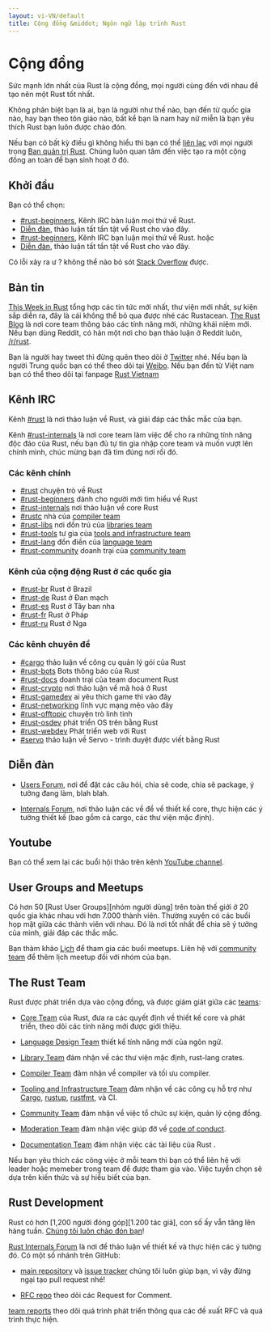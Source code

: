 ```yaml
---
layout: vi-VN/default
title: Cộng đồng &middot; Ngôn ngữ lập trình Rust
---
```


# Cộng đồng

Sức mạnh lớn nhất của Rust là cộng đồng, mọi người cùng đến
với nhau để tạo nên một Rust tốt nhất.

Không phân biệt bạn là ai, bạn là người như thế nào, bạn đến từ quốc gia nào,
hay bạn theo tôn giáo nào, bất kể bạn là nam hay nữ miễn là bạn yêu thích Rust bạn luôn được chào đón.

Nếu bạn có bất kỳ điều gì không hiểu thì bạn có thể [liên lạc][mod_team_email] với mọi người trong
[Ban quản trị Rust][mod_team]. Chúng luôn quan tâm đến việc tạo ra một cộng đồng an toàn để bạn
sinh hoạt ở đó.

[coc]: conduct.html
[mod_team_email]: mailto:rust-mods@rust-lang.org

## Khởi đầu

Bạn có thể chọn:

- [#rust-beginners][beginners_irc], Kênh IRC bàn luận mọi thứ về Rust.
- [Diễn đàn][users_forum], thảo luận tất tần tật về Rust cho vào đây.
- [#rust-beginners][beginners_irc], Kênh IRC bạn luận mọi thứ về Rust.
hoặc
- [Diễn đàn][users_forum], thảo luận tất tần tật về Rust cho vào đây.

Có lỗi xảy ra ư ? không thể nào bỏ sót [Stack Overflow][stack_overflow] được.

[stack_overflow]: https://stackoverflow.com/questions/tagged/rust

## Bản tin

[This Week in Rust][twir] tổng hợp các tin tức mới nhất, thư viện mới nhất,
sự kiện sắp diễn ra, đây là cái không thể bỏ qua được nhé các Rustacean.
[The Rust Blog][rust_blog] là nơi core team thông báo các tính năng mới, những khái niệm mới. 
Nếu bạn dùng Reddit, có hản một nơi cho bạn thảo luận ở Reddit luôn, [/r/rust][reddit].

Bạn là người hay tweet thì đừng quên theo dõi ở [Twitter][twitter] nhé.
Nếu bạn là người Trung quốc bạn có thể theo dõi tại [Weibo][weibo].
Nếu bạn đến từ Việt nam bạn có thể theo dõi tại fanpage [Rust Vietnam][rust_vi_fb]

[twir]: https://this-week-in-rust.org/
[rust_blog]: http://blog.rust-lang.org/
[reddit]: https://www.reddit.com/r/rust
[reddit_coc]: https://www.reddit.com/r/rust/comments/2rvrzx/our_code_of_conduct_please_read/
[twitter]: https://twitter.com/rustlang
[weibo]: http://weibo.com/u/5616913483
[rust_vi_fb]: https://www.facebook.com/vietnam.rust

## Kênh IRC

Kênh [#rust][rust_irc] là nơi thảo luận về Rust, và giải đáp các thắc mắc của bạn. 

Kênh [#rust-internals][internals_irc] là nơi core team làm việc để cho ra những tính năng độc đáo của Rust,
nếu bạn đủ tự tin gia nhập core team và muốn vượt lên chính mình, chúc mừng bạn đã tìm đúng nơi rồi đó.

### Các kênh chính

- [#rust][rust_irc] chuyện trò về Rust
- [#rust-beginners][beginners_irc] dành cho người mới tìm hiểu về Rust
- [#rust-internals][internals_irc] nơi thảo luận về core Rust
- [#rustc][rustc_irc] nhà của [compiler team][compiler_team]
- [#rust-libs][libs_irc] nơi đồn trú của [libraries team][library_team]
- [#rust-tools][tools_irc] tư gia của [tools and infrastructure team][tool_team]
- [#rust-lang][lang_irc] đồn điền của [language team][language_team]
- [#rust-community][community_irc] doanh trại của [community team][community_team]

### Kênh của cộng động Rust ở các quốc gia

- [#rust-br][br_irc] Rust ở Brazil
- [#rust-de][de_irc] Rust ở Đan mạch
- [#rust-es][es_irc] Rust ở Tây ban nha
- [#rust-fr][fr_irc] Rust ở Pháp
- [#rust-ru][ru_irc] Rust ở Nga

### Các kênh chuyên đề

- [#cargo][cargo_irc] thảo luận về công cụ quản lý gói của Rust
- [#rust-bots][bots_irc] Bots thông báo của Rust
- [#rust-docs][docs_irc] doanh trại của team document Rust
- [#rust-crypto][crypto_irc] nơi thảo luận về mã hoá ở Rust
- [#rust-gamedev][gamedev_irc] ai yêu thích game thì vào đây
- [#rust-networking][networking_irc] lĩnh vực mạng mẽo vào đây
- [#rust-offtopic][offtopic_irc] chuyện trò linh tinh
- [#rust-osdev][osdev_irc] phát triển OS trên bằng Rust
- [#rust-webdev][webdev_irc] Phát triển web với Rust
- [#servo][servo_irc] thảo luận về Servo -  trình duyệt được viết bằng Rust

[IRC]: https://en.wikipedia.org/wiki/Internet_Relay_Chat
[beginners_irc]: https://chat.mibbit.com/?server=irc.mozilla.org&channel=%23rust-beginners
[bots_irc]: https://chat.mibbit.com/?server=irc.mozilla.org&channel=%23rust-bots
[br_irc]: https://chat.mibbit.com/?server=irc.mozilla.org&channel=%23rust-br
[cargo_irc]: https://chat.mibbit.com/?server=irc.mozilla.org&channel=%23cargo
[community_irc]: https://chat.mibbit.com/?server=irc.mozilla.org&channel=%23rust-community
[crypto_irc]: https://chat.mibbit.com/?server=irc.mozilla.org&channel=%23rust-crypto
[de_irc]: https://chat.mibbit.com/?server=irc.mozilla.org&channel=%23rust-de
[es_irc]: https://chat.mibbit.com/?server=irc.mozilla.org&channel=%23rust-es
[fr_irc]: https://chat.mibbit.com/?server=irc.mozilla.org&channel=%23rust-fr
[gamedev_irc]: https://chat.mibbit.com/?server=irc.mozilla.org&channel=%23rust-gamedev
[internals_irc]: https://chat.mibbit.com/?server=irc.mozilla.org&channel=%23rust-internals
[lang_irc]: https://chat.mibbit.com/?server=irc.mozilla.org&channel=%23rust-lang
[libs_irc]: https://chat.mibbit.com/?server=irc.mozilla.org&channel=%23rust-libs
[networking_irc]: https://chat.mibbit.com/?server=irc.mozilla.org&channel=%23rust-networking
[offtopic_irc]: https://chat.mibbit.com/?server=irc.mozilla.org&channel=%23rust-offtopic
[osdev_irc]: https://chat.mibbit.com/?server=irc.mozilla.org&channel=%23rust-osdev
[ru_irc]: https://chat.mibbit.com/?server=irc.mozilla.org&channel=%23rust-ru
[rust_irc]: https://chat.mibbit.com/?server=irc.mozilla.org&channel=%23rust
[rustc_irc]: https://chat.mibbit.com/?server=irc.mozilla.org&channel=%23rustc
[servo_irc]: https://chat.mibbit.com/?server=irc.mozilla.org&channel=%23servo
[tools_irc]: https://chat.mibbit.com/?server=irc.mozilla.org&channel=%23rust-tools
[webdev_irc]: https://chat.mibbit.com/?server=irc.mozilla.org&channel=%23rust-webdev
[docs_irc]: https://chat.mibbit.com/?server=irc.mozilla.org&channel=%23rust-docs

## Diễn đàn

- [Users Forum][users_forum], nơi để đặt các câu hỏi, chia sẽ code, chia sẽ package, ý tưởng đang làm, blah blah.

- [Internals Forum][internals_forum], nơi thảo luận các về đề về thiết kế core, thực hiện các ý tưởng thiết kế
(bao gồm cả cargo, các thư viện mặc định).

[users_forum]: https://users.rust-lang.org/
[internals_forum]: https://internals.rust-lang.org/

## Youtube

Bạn có thể xem lại các buổi hội thảo trên kênh [YouTube channel][youtube_channel].

[youtube_channel]: https://www.youtube.com/channel/UCaYhcUwRBNscFNUKTjgPFiA

## User Groups and Meetups


Có hơn 50 [Rust User Groups][nhóm người dùng] trên toàn thế giới ở 20 quốc gia khác nhau với hơn 7.000 thành viên. 
Thường xuyên có các buổi họp mặt giữa các thành viên với nhau. Đó là nơi tốt nhất để chia sẽ ý tưởng của mình,
giải đáp các thắc mắc.

Bạn thàm khảo [Lịch][calendar] để tham gia các buổi meetups.
Liên hệ với [community team][community_team] để thêm lịch meetup đối với nhóm của bạn.

[user_group]: ./user-groups.html
[calendar]: https://www.google.com/calendar/embed?src=apd9vmbc22egenmtu5l6c5jbfc@group.calendar.google.com

## The Rust Team

Rust được phát triển dựa vào cộng đồng, và được giám giát giữa các [teams][teams]:

* [Core Team][core_team] của Rust, đưa ra các quyết định về thiết kế core và phát triển, theo dõi các tính năng mới được giới thiệu.

* [Language Design Team][language_team] thiết kế tính năng mới của ngôn ngữ.

* [Library Team][library_team] đảm nhận về các thư viện mặc định, rust-lang crates.

* [Compiler Team][compiler_team] đảm nhận về compiler và tối ưu compiler.

* [Tooling and Infrastructure Team][tool_team] đảm nhận về các công cụ hỗ trợ như [Cargo], [rustup], [rustfmt], và CI.

[Cargo]: https://crates.io
[rustup]: https://www.rustup.rs
[rustfmt]: https://github.com/rust-lang-nursery/rustfmt

* [Community Team][community_team] đảm nhận về việc tổ chức sự kiện, quản lý cộng đồng.

* [Moderation Team][mod_team] đảm nhận việc giúp đỡ về
[code of conduct][coc].

* [Documentation Team][doc_team] đảm nhận việc các tài liệu của Rust .

Nếu bạn yêu thích các công việc ở mỗi team thì bạn có thể liên hệ với leader hoặc memeber trong team để được tham gia vào.
Việc tuyển chọn sẽ dựa trên kiến thức và sự hiểu biết của bạn.

[teams]: team.html
[core_team]: team.html#Core-team
[language_team]: team.html#Language-design-team
[library_team]: team.html#Library-team
[compiler_team]: team.html#Compiler-team
[tool_team]: team.html#Tooling-and-infrastructure
[community_team]: team.html#Community-team
[mod_team]: team.html#Moderation-team
[doc_team]: team.html#Documentation-team

## Rust Development


Rust có hơn [1,200 người đóng góp][1.200 tác giả], con số ấy vẫn tăng lên hàng tuần.
[Chúng tôi luôn chào đón bạn][contribute]!

[Rust Internals Forum][internals_forum] là nơi để thảo luận về thiết kế và thực hiện các ý tưởng đó. 
Có một số nhánh trên GitHub:

- [main repository][github] và [issue tracker][issue_tracking] chúng tôi luôn giúp bạn, vì vậy đừng ngại tạo pull request nhé!

- [RFC repo][rfcs] theo dõi các Request for Comment.

[team reports][team_reports] theo dõi quá trình phát triển thông qua các đề xuất RFC và quá trình thực hiện.

[authors]: https://github.com/rust-lang/rust/blob/88397e092e01b6043b6f65772710dfe0e59056c5/AUTHORS.txt
[contribute]: contribute.html
[github]: https://github.com/rust-lang/rust
[rfcs]: https://github.com/rust-lang/rfcs
[team_reports]: https://github.com/rust-lang/subteams
[issue_tracking]: https://github.com/rust-lang/rust/issues
